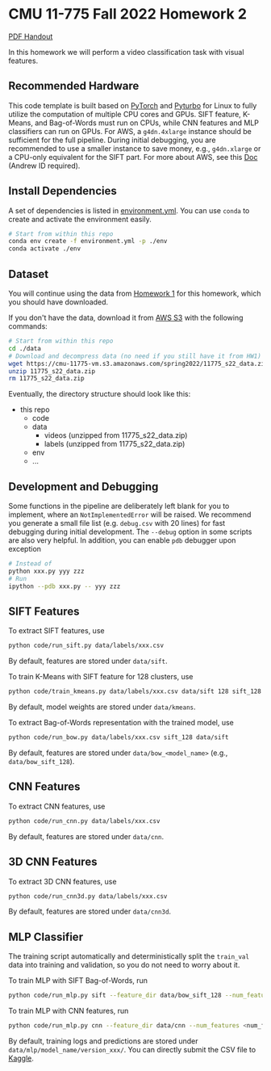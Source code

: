 # CMU 11-775 Fall 2022 Homework 2

[PDF Handout](docs/handout.pdf)

In this homework we will perform a video classification task with visual features.

## Recommended Hardware

This code template is built based on [PyTorch](https://pytorch.org) and [Pyturbo](https://github.com/CMU-INF-DIVA/pyturbo) for Linux to fully utilize the computation of multiple CPU cores and GPUs.
SIFT feature, K-Means, and Bag-of-Words must run on CPUs, while CNN features and MLP classifiers can run on GPUs.
For AWS, a `g4dn.4xlarge` instance should be sufficient for the full pipeline.
During initial debugging, you are recommended to use a smaller instance to save money, e.g., `g4dn.xlarge` or a CPU-only equivalent for the SIFT part.
For more about AWS, see this [Doc](https://docs.google.com/document/d/15rofNFH1PWmcZyCek99sN4FXUZSYZw4FH8NpP9FNIz0/edit) (Andrew ID required).

## Install Dependencies

A set of dependencies is listed in [environment.yml](environment.yml). You can use `conda` to create and activate the environment easily.

```bash
# Start from within this repo
conda env create -f environment.yml -p ./env
conda activate ./env
```

## Dataset

You will continue using the data from [Homework 1](https://github.com/KevinQian97/11755-ISR-HW1#data-and-labels) for this homework, which you should have downloaded.

If you don't have the data, download it from [AWS S3](https://cmu-11775-vm.s3.amazonaws.com/spring2022/11775_s22_data.zip) with the following commands:

```bash
# Start from within this repo
cd ./data
# Download and decompress data (no need if you still have it from HW1)
wget https://cmu-11775-vm.s3.amazonaws.com/spring2022/11775_s22_data.zip
unzip 11775_s22_data.zip
rm 11775_s22_data.zip
```

Eventually, the directory structure should look like this:

* this repo
  * code
  * data
    * videos (unzipped from 11775_s22_data.zip)
    * labels (unzipped from 11775_s22_data.zip)
  * env
  * ...

## Development and Debugging

Some functions in the pipeline are deliberately left blank for you to implement, where an `NotImplementedError` will be raised.
We recommend you generate a small file list (e.g. `debug.csv` with 20 lines) for fast debugging during initial development.
The `--debug` option in some scripts are also very helpful.
In addition, you can enable `pdb` debugger upon exception

```bash
# Instead of 
python xxx.py yyy zzz
# Run
ipython --pdb xxx.py -- yyy zzz
```

## SIFT Features

To extract SIFT features, use

```bash
python code/run_sift.py data/labels/xxx.csv
```

By default, features are stored under `data/sift`.

To train K-Means with SIFT feature for 128 clusters, use

```bash
python code/train_kmeans.py data/labels/xxx.csv data/sift 128 sift_128
```

By default, model weights are stored under `data/kmeans`.

To extract Bag-of-Words representation with the trained model, use

```bash
python code/run_bow.py data/labels/xxx.csv sift_128 data/sift
```

By default, features are stored under `data/bow_<model_name>` (e.g., `data/bow_sift_128`).

## CNN Features

To extract CNN features, use

```bash
python code/run_cnn.py data/labels/xxx.csv
```

By default, features are stored under `data/cnn`.

## 3D CNN Features

To extract 3D CNN features, use

```bash
python code/run_cnn3d.py data/labels/xxx.csv
```

By default, features are stored under `data/cnn3d`.

## MLP Classifier

The training script automatically and deterministically split the `train_val` data into training and validation, so you do not need to worry about it.

To train MLP with SIFT Bag-of-Words, run

```bash
python code/run_mlp.py sift --feature_dir data/bow_sift_128 --num_features 128
```

To train MLP with CNN features, run

```bash
python code/run_mlp.py cnn --feature_dir data/cnn --num_features <num_feat>
```

By default, training logs and predictions are stored under `data/mlp/model_name/version_xxx/`.
You can directly submit the CSV file to [Kaggle](https://www.kaggle.com/competitions/hw2-video-based-med/overview).
